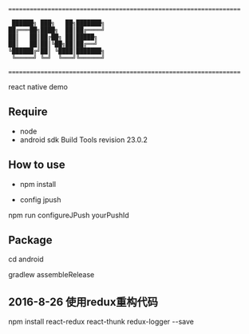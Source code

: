 


~~~
=================================================================

 ██████╗ ███╗   ██╗███████╗
██╔═══██╗████╗  ██║██╔════╝
██║   ██║██╔██╗ ██║█████╗  
██║   ██║██║╚██╗██║██╔══╝  
╚██████╔╝██║ ╚████║███████╗
 ╚═════╝ ╚═╝  ╚═══╝╚══════╝

=================================================================
~~~

react native demo

## Require
- node
- android sdk Build Tools revision 23.0.2

## How to use

- npm install

- config jpush

npm run configureJPush yourPushId

## Package

cd android

gradlew assembleRelease


## 2016-8-26 使用redux重构代码

npm install react-redux react-thunk redux-logger --save



